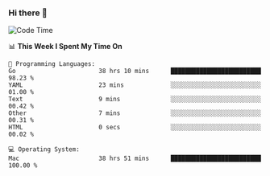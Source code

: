 ### Hi there 👋

<!--
**CrazyCollin/crazycollin** is a ✨ _special_ ✨ repository because its `README.md` (this file) appears on your GitHub profile.

Here are some ideas to get you started:

- 🔭 I’m currently working on ...
- 🌱 I’m currently learning ...
- 👯 I’m looking to collaborate on ...
- 🤔 I’m looking for help with ...
- 💬 Ask me about ...
- 📫 How to reach me: ...
- 😄 Pronouns: ...
- ⚡ Fun fact: ...
-->

<!--START_SECTION:waka-->
![Code Time](http://img.shields.io/badge/Code%20Time-5%2C113%20hrs%204%20mins-blue)

📊 **This Week I Spent My Time On** 

```text
💬 Programming Languages: 
Go                       38 hrs 10 mins      █████████████████████████   98.23 % 
YAML                     23 mins             ░░░░░░░░░░░░░░░░░░░░░░░░░   01.00 % 
Text                     9 mins              ░░░░░░░░░░░░░░░░░░░░░░░░░   00.42 % 
Other                    7 mins              ░░░░░░░░░░░░░░░░░░░░░░░░░   00.31 % 
HTML                     0 secs              ░░░░░░░░░░░░░░░░░░░░░░░░░   00.02 % 

💻 Operating System: 
Mac                      38 hrs 51 mins      █████████████████████████   100.00 % 
```


<!--END_SECTION:waka-->

